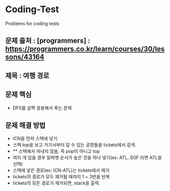 # Coding-Test
Problems for coding tests

## 문제 출처 : [programmers] : https://programmers.co.kr/learn/courses/30/lessons/43164
             
## 제목 :  여행 경로

## 문제 핵심
  + DFS를 살짝 응용해서 푸는 문제
  
## 문제 해결 방법
  + ICN을 먼저 스택에 넣기
  +  스택 top을 보고 거기서부터 갈 수 있는 공항들을 tickets에서 검색.
  +  ** 스택에서 꺼내지 않음. 즉 pop이 아니고 top
  +  여러 개 있을 경우 알파벳 순서가 높은 것을 하나 넣기(ex: ATL, SOF 라면 ATL을 선택)
  +  스택에 넣은 경로(ex: ICN-ATL)는 tickets에서 제거
  +  tickets의 경로가 모두 제거될 때까지 1 ~ 3번을 반복
  +  tickets의 모든 경로가 제거되면, stack을 출력.



